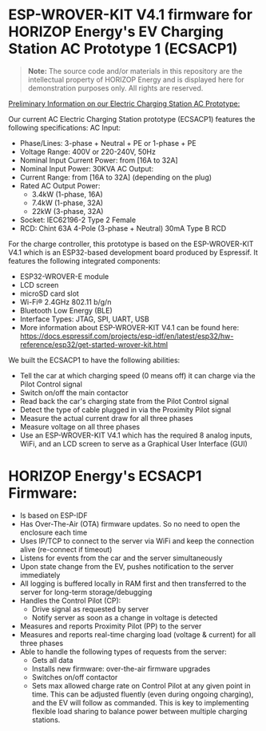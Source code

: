 # ESP-WROVER-KIT V4.1 firmware for HORIZOP Energy's EV Charging Station AC Prototype 1 (ECSACP1)

> **Note:** The source code and/or materials in this repository are the intellectual property of HORIZOP Energy and is displayed here for demonstration purposes only. All rights are reserved.

<ins> Preliminary Information on our Electric Charging Station AC Prototype: </ins>

Our current AC Electric Charging Station prototype (ECSACP1) features the following specifications:
AC Input:
- Phase/Lines: 3-phase + Neutral + PE or 1-phase + PE
- Voltage Range: 400V or 220-240V, 50Hz
- Nominal Input Current Power: from [16A to 32A]
- Nominal Input Power: 30KVA
AC Output:
- Current Range: from [16A to 32A] (depending on the plug)
- Rated AC Output Power:
  - 3.4kW (1-phase, 16A)
  - 7.4kW (1-phase, 32A)
  - 22kW (3-phase, 32A)
- Socket: IEC62196-2 Type 2 Female
- RCD: Chint 63A 4-Pole (3-phase + Neutral) 30mA Type B RCD

For the charge controller, this prototype is based on the ESP-WROVER-KIT V4.1 which is an ESP32-based development board produced by Espressif. It features the following integrated components:
- ESP32-WROVER-E module
- LCD screen
- microSD card slot
- Wi-Fi® 2.4GHz 802.11 b/g/n
- Bluetooth Low Energy (BLE)
- Interface Types: JTAG, SPI, UART, USB
- More information about ESP-WROVER-KIT V4.1 can be found here: https://docs.espressif.com/projects/esp-idf/en/latest/esp32/hw-reference/esp32/get-started-wrover-kit.html


We built the ECSACP1 to have the following abilities:
- Tell the car at which charging speed (0 means off) it can charge via the Pilot Control signal
- Switch on/off the main contactor
- Read back the car's charging state from the Pilot Control signal
- Detect the type of cable plugged in via the Proximity Pilot signal
- Measure the actual current draw for all three phases
- Measure voltage on all three phases
- Use an ESP-WROVER-KIT V4.1 which has the required 8 analog inputs, WiFi, and an LCD screen to serve as a Graphical User Interface (GUI)


# HORIZOP Energy's ECSACP1 Firmware:
- Is based on ESP-IDF
- Has Over-The-Air (OTA) firmware updates. So no need to open the enclosure each time
- Uses IP/TCP to connect to the server via WiFi and keep the connection alive (re-connect if timeout)
- Listens for events from the car and the server simultaneously
- Upon state change from the EV, pushes notification to the server immediately
- All logging is buffered locally in RAM first and then transferred to the server for long-term storage/debugging
- Handles the Control Pilot (CP):
  - Drive signal as requested by server
  - Notify server as soon as a change in voltage is detected
- Measures and reports Proximity Pilot (PP) to the server
- Measures and reports real-time charging load (voltage & current) for all three phases
- Able to handle the following types of requests from the server:
  - Gets all data
  - Installs new firmware: over-the-air firmware upgrades
  - Switches on/off contactor
  - Sets max allowed charge rate on Control Pilot at any given point in time. This can be adjusted fluently (even during ongoing charging), and the EV will follow as commanded. This is key to implementing flexible load sharing to balance power between multiple charging stations.
